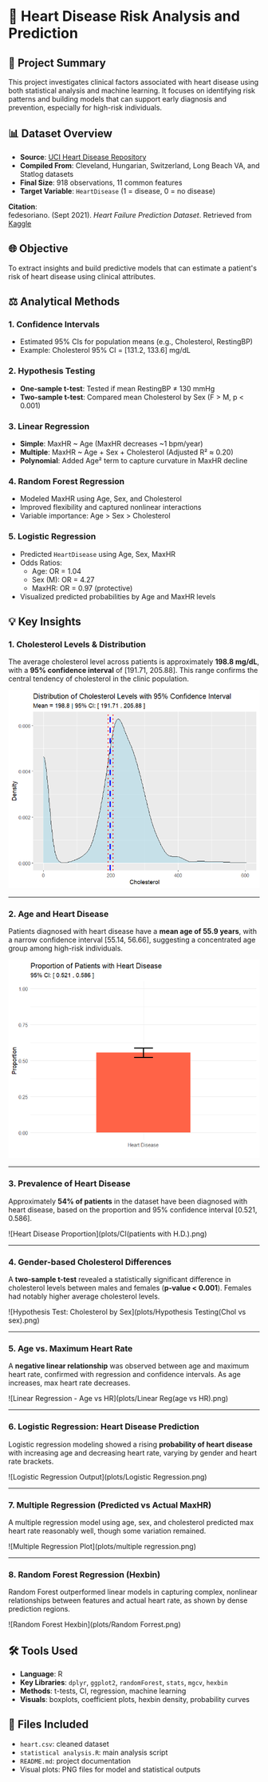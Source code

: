 # 🩵 Heart Disease Risk Analysis and Prediction

## 📄 Project Summary
This project investigates clinical factors associated with heart disease using both statistical analysis and machine learning. It focuses on identifying risk patterns and building models that can support early diagnosis and prevention, especially for high-risk individuals.

## 📊 Dataset Overview
- **Source**: [UCI Heart Disease Repository](https://archive.ics.uci.edu/ml/machine-learning-databases/heart-disease/)
- **Compiled From**: Cleveland, Hungarian, Switzerland, Long Beach VA, and Statlog datasets
- **Final Size**: 918 observations, 11 common features
- **Target Variable**: `HeartDisease` (1 = disease, 0 = no disease)

**Citation**:  
fedesoriano. (Sept 2021). *Heart Failure Prediction Dataset*. Retrieved from [Kaggle](https://www.kaggle.com/fedesoriano/heart-failure-prediction)

## 🌐 Objective
To extract insights and build predictive models that can estimate a patient's risk of heart disease using clinical attributes.

## ⚖️ Analytical Methods

### 1. Confidence Intervals
- Estimated 95% CIs for population means (e.g., Cholesterol, RestingBP)
- Example: Cholesterol 95% CI = [131.2, 133.6] mg/dL

### 2. Hypothesis Testing
- **One-sample t-test**: Tested if mean RestingBP ≠ 130 mmHg
- **Two-sample t-test**: Compared mean Cholesterol by Sex (F > M, p < 0.001)

### 3. Linear Regression
- **Simple**: MaxHR ~ Age (MaxHR decreases ~1 bpm/year)
- **Multiple**: MaxHR ~ Age + Sex + Cholesterol (Adjusted R² ≈ 0.20)
- **Polynomial**: Added Age² term to capture curvature in MaxHR decline

### 4. Random Forest Regression
- Modeled MaxHR using Age, Sex, and Cholesterol
- Improved flexibility and captured nonlinear interactions
- Variable importance: Age > Sex > Cholesterol

### 5. Logistic Regression
- Predicted `HeartDisease` using Age, Sex, MaxHR
- Odds Ratios:
  - Age: OR = 1.04
  - Sex (M): OR = 4.27
  - MaxHR: OR = 0.97 (protective)
- Visualized predicted probabilities by Age and MaxHR levels

## 💡 Key Insights

### 1. Cholesterol Levels & Distribution
The average cholesterol level across patients is approximately **198.8 mg/dL**, with a **95% confidence interval** of [191.71, 205.88]. This range confirms the central tendency of cholesterol in the clinic population.

![Cholesterol Confidence Interval](plots/CI_for_Cholesterol_level.png)

---

### 2. Age and Heart Disease
Patients diagnosed with heart disease have a **mean age of 55.9 years**, with a narrow confidence interval [55.14, 56.66], suggesting a concentrated age group among high-risk individuals.

![Age Distribution with Heart Disease](plots/CI_HD.png)

---

### 3. Prevalence of Heart Disease
Approximately **54% of patients** in the dataset have been diagnosed with heart disease, based on the proportion and 95% confidence interval [0.521, 0.586].

![Heart Disease Proportion](plots/CI(patients with H.D.).png)

---

### 4. Gender-based Cholesterol Differences
A **two-sample t-test** revealed a statistically significant difference in cholesterol levels between males and females (**p-value < 0.001**). Females had notably higher average cholesterol levels.

![Hypothesis Test: Cholesterol by Sex](plots/Hypothesis Testing(Chol vs sex).png)

---

### 5. Age vs. Maximum Heart Rate
A **negative linear relationship** was observed between age and maximum heart rate, confirmed with regression and confidence intervals. As age increases, max heart rate decreases.

![Linear Regression - Age vs HR](plots/Linear Reg(age vs HR).png)

---

### 6. Logistic Regression: Heart Disease Prediction
Logistic regression modeling showed a rising **probability of heart disease** with increasing age and decreasing heart rate, varying by gender and heart rate brackets.

![Logistic Regression Output](plots/Logistic Regression.png)

---

### 7. Multiple Regression (Predicted vs Actual MaxHR)
A multiple regression model using age, sex, and cholesterol predicted max heart rate reasonably well, though some variation remained.

![Multiple Regression Plot](plots/multiple regression.png)

---

### 8. Random Forest Regression (Hexbin)
Random Forest outperformed linear models in capturing complex, nonlinear relationships between features and actual heart rate, as shown by dense prediction regions.

![Random Forest Hexbin](plots/Random Forrest.png)


## 🛠️ Tools Used
- **Language**: R
- **Key Libraries**: `dplyr`, `ggplot2`, `randomForest`, `stats`, `mgcv`, `hexbin`
- **Methods**: t-tests, CI, regression, machine learning
- **Visuals**: boxplots, coefficient plots, hexbin density, probability curves

## 📂 Files Included
- `heart.csv`: cleaned dataset
- `statistical analysis.R`: main analysis script
- `README.md`: project documentation
- Visual plots: PNG files for model and statistical outputs
